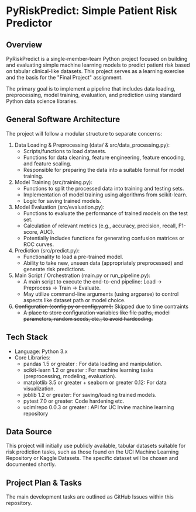 # PyRiskPredict: Simple Patient Risk Predictor
## Overview
PyRiskPredict is a single-member-team Python project focused on building and evaluating simple machine learning models to predict patient risk based on tabular clinical-like datasets. This project serves as a learning exercise and the basis for the "Final Project" assignment.

The primary goal is to implement a pipeline that includes data loading, preprocessing, model training, evaluation, and prediction using standard Python data science libraries.

## General Software Architecture
The project will follow a modular structure to separate concerns:

<ol>
<li> Data Loading & Preprocessing (data/ & src/data_processing.py):

  * Scripts/functions to load datasets.
  * Functions for data cleaning, feature engineering, feature encoding, and feature scaling.
  * Responsible for preparing the data into a suitable format for model training.
<li> Model Training (src/training.py):

* Functions to split the processed data into training and testing sets.
* Implementation of model training using algorithms from scikit-learn.
* Logic for saving trained models.
<li> Model Evaluation (src/evaluation.py):

* Functions to evaluate the performance of trained models on the test set.
* Calculation of relevant metrics (e.g., accuracy, precision, recall, F1-score, AUC).
* Potentially includes functions for generating confusion matrices or ROC curves.
<li> Prediction (src/predict.py):

* Functionality to load a pre-trained model.
* Ability to take new, unseen data (appropriately preprocessed) and generate risk predictions.
<li> Main Script / Orchestration (main.py or run_pipeline.py):

* A main script to execute the end-to-end pipeline: Load -> Preprocess -> Train -> Evaluate.
* May utilize command-line arguments (using argparse) to control aspects like dataset path or model choice.
<li><s> Configuration (config.py or config.yaml):</s> Skipped due to time contraints

* <s>A place to store configuration variables like file paths, model parameters, random seeds, etc., to avoid hardcoding.
</s></ol>

## Tech Stack
* Language: Python 3.x
* Core Libraries:
  * pandas 1.5 or greater : For data loading and manipulation.
  * scikit-learn 1.2 or greater : For machine learning tasks (preprocessing, modeling, evaluation).
  * matplotlib 3.5 or greater + seaborn or greater 0.12: For data visualization.
  * joblib 1.2 or greater: For saving/loading trained models.
  * pytest 7.0 or greater: Code hardening etc.
  * ucimlrepo 0.0.3 or greater : API for UC Irvine machine learning repository
## Data Source
This project will initially use publicly available, tabular datasets suitable for risk prediction tasks, such as those found on the UCI Machine Learning Repository or Kaggle Datasets. The specific dataset will be chosen and documented shortly.

## Project Plan & Tasks
The main development tasks are outlined as GitHub Issues within this repository.
